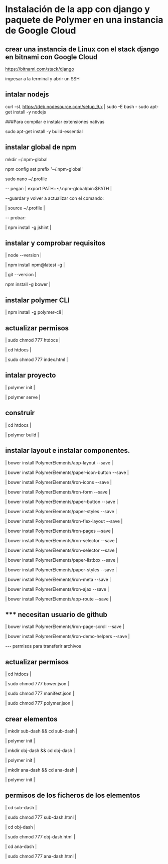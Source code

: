 # Instalación de la app con django y paquete de Polymer en una instancia de Google Cloud 

## crear una instancia de Linux con el stack django en bitnami con Google Cloud

https://bitnami.com/stack/django

ingresar a la terminal y abrir un SSH

## intalar nodejs

curl -sL https://deb.nodesource.com/setup_9.x | sudo -E bash -
sudo apt-get install -y nodejs

###Para compilar e instalar extensiones nativas

sudo apt-get install -y build-essential


## instalar global de npm 

mkdir ~/.npm-global

npm config set prefix '~/.npm-global'

sudo nano ~/.profile

-- pegar: | export PATH=~/.npm-global/bin:$PATH |

--guardar y volver a actualizar con el comando:

| source ~/.profile |

-- probar:

| npm install -g jshint |

## instalar y comprobar requisitos

| node --version |

| npm install npm@latest -g |

| git --version |

npm install -g bower |

## instalar polymer CLI

| npm install -g polymer-cli |

## actualizar permisos

| sudo chmod 777 htdocs |

| cd htdocs |

| sudo chmod 777 index.html |

## intalar proyecto

| polymer init |

| polymer serve |

## construir

| cd htdocs |

| polymer build |

## instalar layout e instalar componentes.

| bower install PolymerElements/app-layout --save |

| bower install PolymerElements/paper-icon-button --save |

| bower install PolymerElements/iron-icons --save |

| bower install PolymerElements/iron-form --save |

| bower install PolymerElements/paper-button --save |

| bower install PolymerElements/paper-styles --save |

| bower install PolymerElements/iron-flex-layout --save |

| bower install PolymerElements/iron-pages --save |

| bower install PolymerElements/iron-selector --save |

| bower install PolymerElements/iron-selector --save |

| bower install PolymerElements/paper-listbox --save |

| bower install PolymerElements/paper-styles --save |

| bower install PolymerElements/iron-meta --save |

| bower install PolymerElements/iron-ajax --save |

| bower install PolymerElements/app-route --save |

## *** necesitan usuario de github

| bower install PolymerElements/iron-page-scroll --save |

| bower install PolymerElements/iron-demo-helpers --save |

--- permisos para transferir archivos

## actualizar permisos

| cd htdocs |

| sudo chmod 777 bower.json |

| sudo chmod 777 manifest.json |

| sudo chmod 777 polymer.json |

## crear elementos

| mkdir sub-dash && cd sub-dash |

| polymer init |

| mkdir obj-dash && cd obj-dash |

| polymer init |

| mkdir ana-dash && cd ana-dash |

| polymer init |

## permisos de los ficheros de los elementos

| cd sub-dash |

| sudo chmod 777 sub-dash.html |

| cd obj-dash |

| sudo chmod 777 obj-dash.html |

| cd ana-dash |

| sudo chmod 777 ana-dash.html |
